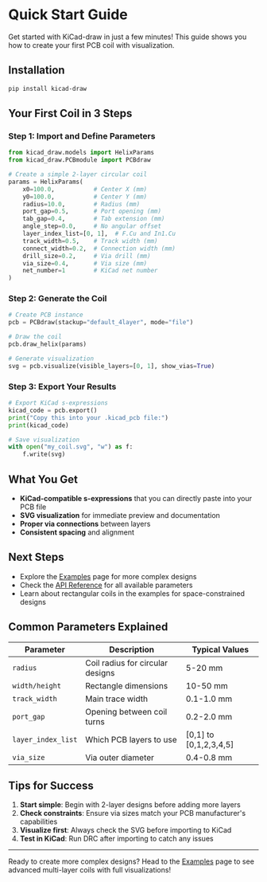 # Quick Start Guide

Get started with KiCad-draw in just a few minutes! This guide shows you how to create your first PCB coil with visualization.

## Installation

```bash
pip install kicad-draw
```

## Your First Coil in 3 Steps

### Step 1: Import and Define Parameters

```python
from kicad_draw.models import HelixParams
from kicad_draw.PCBmodule import PCBdraw

# Create a simple 2-layer circular coil
params = HelixParams(
    x0=100.0,           # Center X (mm)
    y0=100.0,           # Center Y (mm)  
    radius=10.0,        # Radius (mm)
    port_gap=0.5,       # Port opening (mm)
    tab_gap=0.4,        # Tab extension (mm)
    angle_step=0.0,     # No angular offset
    layer_index_list=[0, 1],  # F.Cu and In1.Cu
    track_width=0.5,    # Track width (mm)
    connect_width=0.2,  # Connection width (mm)
    drill_size=0.2,     # Via drill (mm)
    via_size=0.4,       # Via size (mm)
    net_number=1        # KiCad net number
)
```

### Step 2: Generate the Coil

```python
# Create PCB instance
pcb = PCBdraw(stackup="default_4layer", mode="file")

# Draw the coil
pcb.draw_helix(params)

# Generate visualization
svg = pcb.visualize(visible_layers=[0, 1], show_vias=True)
```

### Step 3: Export Your Results

```python
# Export KiCad s-expressions
kicad_code = pcb.export()
print("Copy this into your .kicad_pcb file:")
print(kicad_code)

# Save visualization
with open("my_coil.svg", "w") as f:
    f.write(svg)
```

## What You Get

- **KiCad-compatible s-expressions** that you can directly paste into your PCB file
- **SVG visualization** for immediate preview and documentation
- **Proper via connections** between layers
- **Consistent spacing** and alignment

## Next Steps

- Explore the [Examples](examples.md) page for more complex designs
- Check the [API Reference](api.rst) for all available parameters
- Learn about rectangular coils in the examples for space-constrained designs

## Common Parameters Explained

| Parameter | Description | Typical Values |
|-----------|-------------|----------------|
| `radius` | Coil radius for circular designs | 5-20 mm |
| `width/height` | Rectangle dimensions | 10-50 mm |
| `track_width` | Main trace width | 0.1-1.0 mm |
| `port_gap` | Opening between coil turns | 0.2-2.0 mm |
| `layer_index_list` | Which PCB layers to use | [0,1] to [0,1,2,3,4,5] |
| `via_size` | Via outer diameter | 0.4-0.8 mm |

## Tips for Success

1. **Start simple**: Begin with 2-layer designs before adding more layers
2. **Check constraints**: Ensure via sizes match your PCB manufacturer's capabilities  
3. **Visualize first**: Always check the SVG before importing to KiCad
4. **Test in KiCad**: Run DRC after importing to catch any issues

---

Ready to create more complex designs? Head to the [Examples](examples.md) page to see advanced multi-layer coils with full visualizations! 